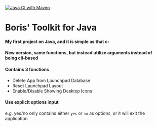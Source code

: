 [![Java CI with Maven](https://github.com/litszwaiboris/Toolkit4Java/actions/workflows/maven.yml/badge.svg)](https://github.com/litszwaiboris/Toolkit4Java/actions/workflows/maven.yml)

# Boris' Toolkit for Java

#### My first project on Java, and it is simple as that c:

#### New version, same functions, but instead utilize arguments instead of being cli-based

#### Contains 3 functions
- Delete App from Launchpad Database
- Reset Launchpad Layout
- Enable/Disable Showing Desktop Icons

#### Use explicit options input
e.g. yes/no only contains either `yes` or `no` as options, or it will exit the application
